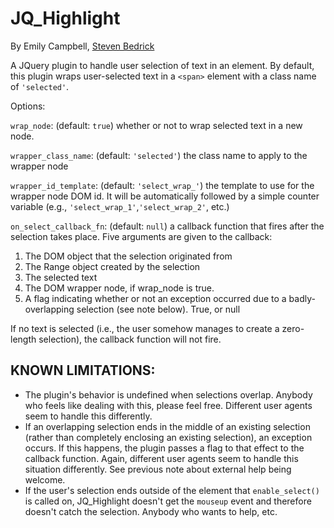 JQ_Highlight
============
By Emily Campbell, [Steven Bedrick](mailto:bedricks@ohsu.edu)

A JQuery plugin to handle user selection of text in an element. By default, this plugin
wraps user-selected text in a `<span>` element with a class name of `'selected'`. 

Options:

`wrap_node`: (default: `true`) whether or not to wrap selected text in a new node.

`wrapper_class_name`: (default: `'selected'`) the class name to apply to the wrapper node

`wrapper_id_template`: (default: `'select_wrap_'`) the template to use for the wrapper node DOM id. It will be automatically followed by a simple counter variable (e.g., `'select_wrap_1'`,`'select_wrap_2'`, etc.)

`on_select_callback_fn`: (default: `null`) a callback function that fires after the selection takes place. Five arguments are given to the callback:

1. The DOM object that the selection originated from
2. The Range object created by the selection
3. The selected text
4. The DOM wrapper node, if wrap_node is true.
5. A flag indicating whether or not an exception occurred due to a badly-overlapping selection (see note below). True, or null

If no text is selected (i.e., the user somehow manages to create a zero-length selection), the callback function will not fire.

KNOWN LIMITATIONS:
------------------
- The plugin's behavior is undefined when selections overlap. Anybody who feels like dealing with this, please feel free. Different user agents seem to handle this differently.
- If an overlapping selection ends in the middle of an existing selection (rather than completely enclosing an existing selection), an exception occurs. If this happens, the plugin passes a flag to that effect to the callback function. Again, different user agents seem to handle this situation differently. See previous note about external help being welcome.
- If the user's selection ends outside of the element that `enable_select()` is called on, JQ_Highlight doesn't get the `mouseup` event and therefore doesn't catch the selection. Anybody who wants to help, etc.
